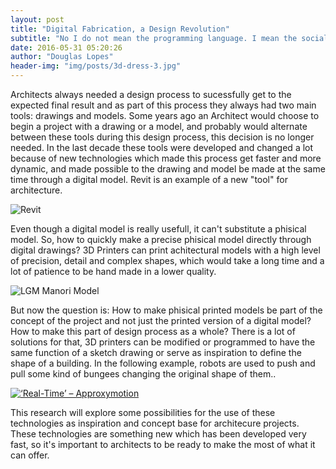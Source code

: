 ```yaml
---
layout: post
title: "Digital Fabrication, a Design Revolution"
subtitle: "No I do not mean the programming language. I mean the social ritual hackers are stereotypically bad at."
date: 2016-05-31 05:20:26
author: "Douglas Lopes"
header-img: "img/posts/3d-dress-3.jpg"
---
```


  Architects always needed a design process to sucessfully get to the expected final result and as part of this process they always 
  had two main tools: drawings and models. Some years ago an Architect would choose to begin a project with a drawing or a model,
  and probably would alternate between these tools during this design process, this decision is no longer needed.
  In the last decade these tools were developed and changed a lot because of new technologies which made this process get faster and more dynamic, 
  and made possible to the drawing and model be made at the same time through a digital model. Revit is an example of a new "tool" for architecture.
  
  ![Revit](https://github.com/douglasvlopes/douglasvlopes.github.io/blob/master/img/posts/Screenshot.jpg)
  
  Even though a digital model is really usefull, it can't substitute a phisical model. So, how to quickly make a precise phisical model 
  directly through digital drawings? 3D Printers can print achitectural models with a high level of precision, detail and complex shapes,
  which would take a long time and a lot of patience to be hand made in a lower quality.

 ![LGM Manori Model](https://github.com/douglasvlopes/douglasvlopes.github.io/blob/master/img/posts/Manori.jpg)

  But now the question is: How to make phisical printed models be part of the concept of the project and not just the printed version
  of a digital model? How to make this part of design process as a whole? There is a lot of solutions for that, 3D printers can be modified
  or programmed to have the same function of a sketch drawing or serve as inspiration to define the shape of a building. 
  In the following example, robots are used to push and pull some kind of bungees changing the original shape of them..
  
 [![‘Real-Time’ – Approxymotion](https://github.com/douglasvlopes/douglasvlopes.github.io/blob/master/img/posts/apro.png)](https://vimeo.com/46052125 "‘Real-Time’ – Approxymotion - Click to Watch!")
  
  This research will explore some possibilities for the use of these technologies as inspiration and concept base for architecure projects.
  These technologies are something new which has been developed very fast, so it's important to architects to be ready to make the most of
  what it can offer.
